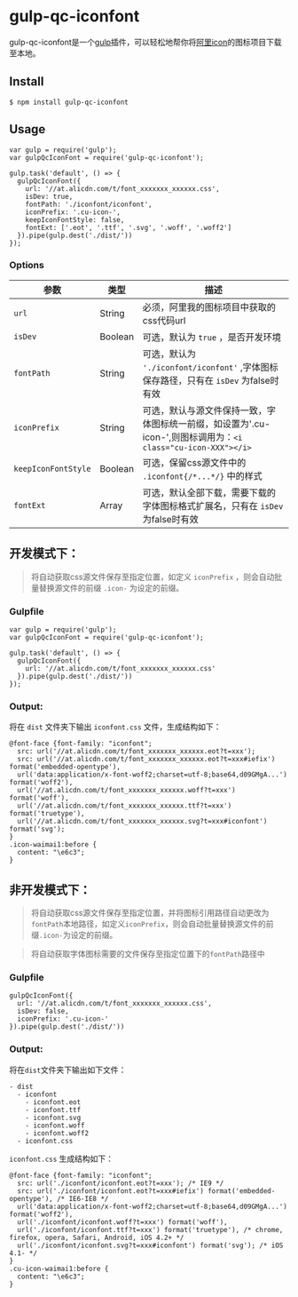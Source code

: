 # gulp-qc-iconfont

gulp-qc-iconfont是一个[gulp](https://github.com/wearefractal/gulp)插件，可以轻松地帮你将[阿里icon](https://www.iconfont.cn/)的图标项目下载至本地。

## Install
```
$ npm install gulp-qc-iconfont
```

## Usage

```
var gulp = require('gulp');
var gulpQcIconFont = require('gulp-qc-iconfont');

gulp.task('default', () => {
  gulpQcIconFont({
    url: '//at.alicdn.com/t/font_xxxxxxx_xxxxxx.css',
    isDev: true,
    fontPath: './iconfont/iconfont',
    iconPrefix: '.cu-icon-',
    keepIconFontStyle: false,
    fontExt: ['.eot', '.ttf', '.svg', '.woff', '.woff2']
  }).pipe(gulp.dest('./dist/'))
});
```

### Options
| 参数 | 类型 | 描述 |
-|-|-
|``url``| String | 必须，阿里我的图标项目中获取的css代码url |
|``isDev``| Boolean | 可选，默认为 ``true`` ，是否开发环境
|``fontPath``| String | 可选，默认为 ``'./iconfont/iconfont'`` ,字体图标保存路径，只有在 ``isDev`` 为false时有效
|``iconPrefix``| String | 可选，默认与源文件保持一致，字体图标统一前缀，如设置为'.cu-icon-',则图标调用为：``<i class="cu-icon-XXX"></i>``
|``keepIconFontStyle``| Boolean | 可选，保留css源文件中的 ``.iconfont{/*...*/}`` 中的样式
|``fontExt``| Array | 可选，默认全部下载，需要下载的字体图标格式扩展名，只有在 ``isDev`` 为false时有效

## 开发模式下：
> 将自动获取css源文件保存至指定位置，如定义 ``iconPrefix`` ，则会自动批量替换源文件的前缀 ``.icon-`` 为设定的前缀。
### Gulpfile
```
var gulp = require('gulp');
var gulpQcIconFont = require('gulp-qc-iconfont');

gulp.task('default', () => {
  gulpQcIconFont({
    url: '//at.alicdn.com/t/font_xxxxxxx_xxxxxx.css'
  }).pipe(gulp.dest('./dist/'))
});
```

### Output:
将在 ``dist`` 文件夹下输出 ``iconfont.css`` 文件，生成结构如下：
```
@font-face {font-family: "iconfont";
  src: url('//at.alicdn.com/t/font_xxxxxxx_xxxxxx.eot?t=xxx');
  src: url('//at.alicdn.com/t/font_xxxxxxx_xxxxxx.eot?t=xxx#iefix') format('embedded-opentype'),
  url('data:application/x-font-woff2;charset=utf-8;base64,d09GMgA...') format('woff2'),
  url('//at.alicdn.com/t/font_xxxxxxx_xxxxxx.woff?t=xxx') format('woff'),
  url('//at.alicdn.com/t/font_xxxxxxx_xxxxxx.ttf?t=xxx') format('truetype'),
  url('//at.alicdn.com/t/font_xxxxxxx_xxxxxx.svg?t=xxx#iconfont') format('svg');
}
.icon-waimai1:before {
  content: "\e6c3";
}
```

## 非开发模式下：
> 将自动获取css源文件保存至指定位置，并将图标引用路径自动更改为``fontPath``本地路径，如定义``iconPrefix``，则会自动批量替换源文件的前缀``.icon-``为设定的前缀。

> 将自动获取字体图标需要的文件保存至指定位置下的``fontPath``路径中

### Gulpfile
```
gulpQcIconFont({
  url: '//at.alicdn.com/t/font_xxxxxxx_xxxxxx.css',
  isDev: false,
  iconPrefix: '.cu-icon-'
}).pipe(gulp.dest('./dist/'))
```

### Output:
将在``dist``文件夹下输出如下文件：
```
- dist
  - iconfont
    - iconfont.eot
    - iconfont.ttf
    - iconfont.svg
    - iconfont.woff
    - iconfont.woff2
  - iconfont.css
```

``iconfont.css`` 生成结构如下：
```
@font-face {font-family: "iconfont";
  src: url('./iconfont/iconfont.eot?t=xxx'); /* IE9 */
  src: url('./iconfont/iconfont.eot?t=xxx#iefix') format('embedded-opentype'), /* IE6-IE8 */
  url('data:application/x-font-woff2;charset=utf-8;base64,d09GMgA...') format('woff2'),
  url('./iconfont/iconfont.woff?t=xxx') format('woff'),
  url('./iconfont/iconfont.ttf?t=xxx') format('truetype'), /* chrome, firefox, opera, Safari, Android, iOS 4.2+ */
  url('./iconfont/iconfont.svg?t=xxx#iconfont') format('svg'); /* iOS 4.1- */
}
.cu-icon-waimai1:before {
  content: "\e6c3";
}
```
